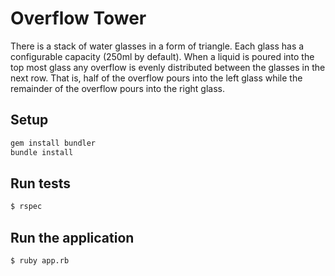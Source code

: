 Overflow Tower
====================================
There is a stack of water glasses in a form of triangle. Each glass has a configurable capacity (250ml by default).
When a liquid is poured into the top most glass any overflow is evenly distributed between the glasses in the next row. That is, half of the overflow pours into the left glass while the remainder of the overflow pours into the right glass.

## Setup
```bash
gem install bundler
bundle install
```

## Run tests

```bash
$ rspec
```

## Run the application

```bash
$ ruby app.rb
```